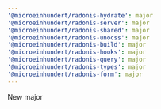 ```yaml
---
'@microeinhundert/radonis-hydrate': major
'@microeinhundert/radonis-server': major
'@microeinhundert/radonis-shared': major
'@microeinhundert/radonis-unocss': major
'@microeinhundert/radonis-build': major
'@microeinhundert/radonis-hooks': major
'@microeinhundert/radonis-query': major
'@microeinhundert/radonis-types': major
'@microeinhundert/radonis-form': major
---
```


New major
